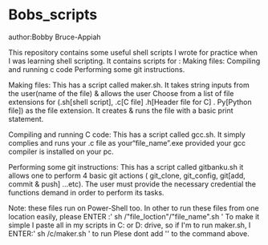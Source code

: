 # Bobs_scripts
author:Bobby Bruce-Appiah

This repository contains some useful shell scripts I wrote for practice when I was learning shell scripting. 
It  contains scripts for :
Making files:
Compiling and running c code 
Performing some git instructions.
 
Making files:
This has a script called maker.sh. It takes string inputs from the user(name of the file) & allows the user 
Choose from a list of file extensions for (.sh[shell script], .c[C file] .h[Header file for C] . Py[Python file]) as the file extension. It creates & runs the file with a basic print statement.
 
Compiling and running C code:
This has a script called gcc.sh. It simply complies and runs your .c file as  your“file_name”.exe provided your gcc compiler is installed on your pc.
 
Performing some git instructions:
This has a script called gitbanku.sh it allows one to perform 4 basic git actions ( git_clone, git_config, git[add, commit  & push] …etc). The user must provide the necessary credential the functions demand in order to perform its tasks.

Note:
these files run on Power-Shell too.
In other to run these files from one location easily, please ENTER :' sh /"file_loction"/"file_name".sh  '
To make it simple I paste all in my  scripts in C: or D: drive, so if I'm to run maker.sh, I ENTER:' sh /c/maker.sh ' to run
Plese dont add '' to the command above.

